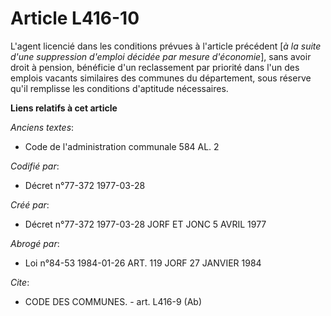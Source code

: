 # Article L416-10

L'agent licencié dans les conditions prévues à l'article précédent [*à la suite d'une suppression d'emploi décidée par mesure
d'économie*], sans avoir droit à pension, bénéficie d'un reclassement par priorité dans l'un des emplois vacants similaires
des communes du département, sous réserve qu'il remplisse les conditions d'aptitude nécessaires.

**Liens relatifs à cet article**

_Anciens textes_:

  - Code de l'administration communale 584 AL. 2

_Codifié par_:

  - Décret n°77-372 1977-03-28

_Créé par_:

  - Décret n°77-372 1977-03-28 JORF ET JONC 5 AVRIL 1977

_Abrogé par_:

  - Loi n°84-53 1984-01-26 ART. 119 JORF 27 JANVIER 1984

_Cite_:

  - CODE DES COMMUNES. - art. L416-9 (Ab)
